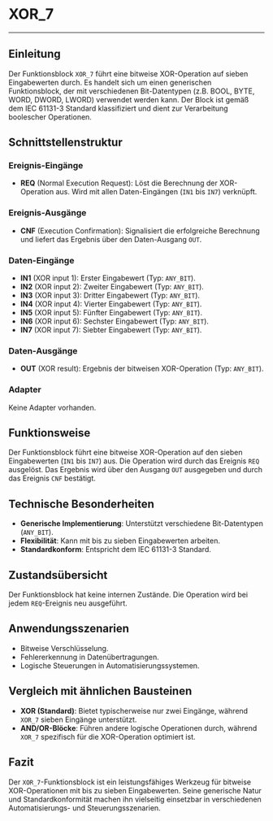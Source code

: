 # XOR_7

* * * * * * * * * *
## Einleitung
Der Funktionsblock `XOR_7` führt eine bitweise XOR-Operation auf sieben Eingabewerten durch. Es handelt sich um einen generischen Funktionsblock, der mit verschiedenen Bit-Datentypen (z.B. BOOL, BYTE, WORD, DWORD, LWORD) verwendet werden kann. Der Block ist gemäß dem IEC 61131-3 Standard klassifiziert und dient zur Verarbeitung boolescher Operationen.

## Schnittstellenstruktur
### **Ereignis-Eingänge**
- **REQ** (Normal Execution Request): Löst die Berechnung der XOR-Operation aus. Wird mit allen Daten-Eingängen (`IN1` bis `IN7`) verknüpft.

### **Ereignis-Ausgänge**
- **CNF** (Execution Confirmation): Signalisiert die erfolgreiche Berechnung und liefert das Ergebnis über den Daten-Ausgang `OUT`.

### **Daten-Eingänge**
- **IN1** (XOR input 1): Erster Eingabewert (Typ: `ANY_BIT`).
- **IN2** (XOR input 2): Zweiter Eingabewert (Typ: `ANY_BIT`).
- **IN3** (XOR input 3): Dritter Eingabewert (Typ: `ANY_BIT`).
- **IN4** (XOR input 4): Vierter Eingabewert (Typ: `ANY_BIT`).
- **IN5** (XOR input 5): Fünfter Eingabewert (Typ: `ANY_BIT`).
- **IN6** (XOR input 6): Sechster Eingabewert (Typ: `ANY_BIT`).
- **IN7** (XOR input 7): Siebter Eingabewert (Typ: `ANY_BIT`).

### **Daten-Ausgänge**
- **OUT** (XOR result): Ergebnis der bitweisen XOR-Operation (Typ: `ANY_BIT`).

### **Adapter**
Keine Adapter vorhanden.

## Funktionsweise
Der Funktionsblock führt eine bitweise XOR-Operation auf den sieben Eingabewerten (`IN1` bis `IN7`) aus. Die Operation wird durch das Ereignis `REQ` ausgelöst. Das Ergebnis wird über den Ausgang `OUT` ausgegeben und durch das Ereignis `CNF` bestätigt.

## Technische Besonderheiten
- **Generische Implementierung**: Unterstützt verschiedene Bit-Datentypen (`ANY_BIT`).
- **Flexibilität**: Kann mit bis zu sieben Eingabewerten arbeiten.
- **Standardkonform**: Entspricht dem IEC 61131-3 Standard.

## Zustandsübersicht
Der Funktionsblock hat keine internen Zustände. Die Operation wird bei jedem `REQ`-Ereignis neu ausgeführt.

## Anwendungsszenarien
- Bitweise Verschlüsselung.
- Fehlererkennung in Datenübertragungen.
- Logische Steuerungen in Automatisierungssystemen.

## Vergleich mit ähnlichen Bausteinen
- **XOR (Standard)**: Bietet typischerweise nur zwei Eingänge, während `XOR_7` sieben Eingänge unterstützt.
- **AND/OR-Blöcke**: Führen andere logische Operationen durch, während `XOR_7` spezifisch für die XOR-Operation optimiert ist.

## Fazit
Der `XOR_7`-Funktionsblock ist ein leistungsfähiges Werkzeug für bitweise XOR-Operationen mit bis zu sieben Eingabewerten. Seine generische Natur und Standardkonformität machen ihn vielseitig einsetzbar in verschiedenen Automatisierungs- und Steuerungsszenarien.